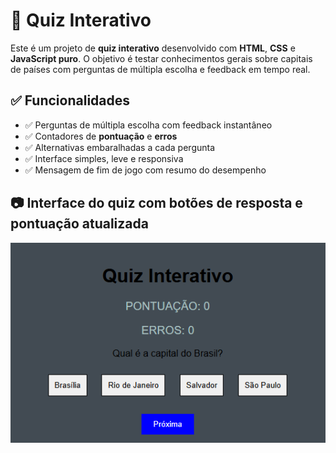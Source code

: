 # 🧠 Quiz Interativo

Este é um projeto de **quiz interativo** desenvolvido com **HTML**, **CSS** e **JavaScript puro**. O objetivo é testar conhecimentos gerais sobre capitais de países com perguntas de múltipla escolha e feedback em tempo real.

## ✅ Funcionalidades

- ✅ Perguntas de múltipla escolha com feedback instantâneo  
- ✅ Contadores de **pontuação** e **erros**  
- ✅ Alternativas embaralhadas a cada pergunta  
- ✅ Interface simples, leve e responsiva  
- ✅ Mensagem de fim de jogo com resumo do desempenho

## 📷 Interface do quiz com botões de resposta e pontuação atualizada

![Exemplo do quiz](assets\image1.png)  

